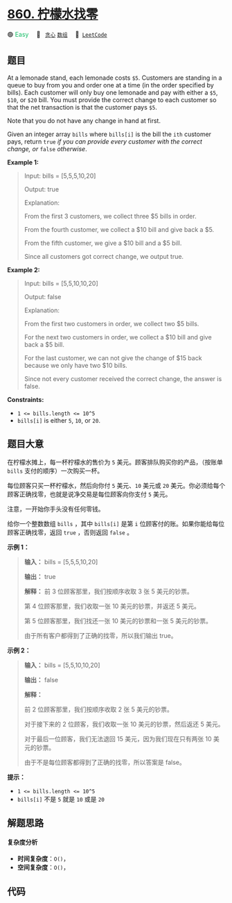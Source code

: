 # [860. 柠檬水找零](https://leetcode.com/problems/lemonade-change)

🟢 <font color=#15bd66>Easy</font>&emsp; 🔖&ensp; [`贪心`](/outline/tag/greedy.md) [`数组`](/outline/tag/array.md)&emsp; 🔗&ensp;[`LeetCode`](https://leetcode.com/problems/lemonade-change)

## 题目

At a lemonade stand, each lemonade costs `$5`. Customers are standing in a
queue to buy from you and order one at a time (in the order specified by
bills). Each customer will only buy one lemonade and pay with either a `$5`,
`$10`, or `$20` bill. You must provide the correct change to each customer so
that the net transaction is that the customer pays `$5`.

Note that you do not have any change in hand at first.

Given an integer array `bills` where `bills[i]` is the bill the `ith` customer
pays, return `true` _if you can provide every customer with the correct
change, or_ `false` _otherwise_.



**Example 1:**

> Input: bills = [5,5,5,10,20]
> 
> Output: true
> 
> Explanation: 
> 
> From the first 3 customers, we collect three $5 bills in order.
> 
> From the fourth customer, we collect a $10 bill and give back a $5.
> 
> From the fifth customer, we give a $10 bill and a $5 bill.
> 
> Since all customers got correct change, we output true.

**Example 2:**

> Input: bills = [5,5,10,10,20]
> 
> Output: false
> 
> Explanation: 
> 
> From the first two customers in order, we collect two $5 bills.
> 
> For the next two customers in order, we collect a $10 bill and give back a $5 bill.
> 
> For the last customer, we can not give the change of $15 back because we only have two $10 bills.
> 
> Since not every customer received the correct change, the answer is false.

**Constraints:**

  * `1 <= bills.length <= 10^5`
  * `bills[i]` is either `5`, `10`, or `20`.


## 题目大意

在柠檬水摊上，每一杯柠檬水的售价为 `5` 美元。顾客排队购买你的产品，（按账单 `bills` 支付的顺序）一次购买一杯。

每位顾客只买一杯柠檬水，然后向你付 `5` 美元、`10` 美元或 `20` 美元。你必须给每个顾客正确找零，也就是说净交易是每位顾客向你支付 `5`
美元。

注意，一开始你手头没有任何零钱。

给你一个整数数组 `bills` ，其中 `bills[i]` 是第 `i` 位顾客付的账。如果你能给每位顾客正确找零，返回 `true` ，否则返回
`false` 。



**示例 1：**

> 
> 
> 
> 
> 
> **输入：** bills = [5,5,5,10,20]
> 
> **输出：** true
> 
> **解释：** 前 3 位顾客那里，我们按顺序收取 3 张 5 美元的钞票。
> 
> 第 4 位顾客那里，我们收取一张 10 美元的钞票，并返还 5 美元。
> 
> 第 5 位顾客那里，我们找还一张 10 美元的钞票和一张 5 美元的钞票。
> 
> 由于所有客户都得到了正确的找零，所以我们输出 true。
> 
> 

**示例 2：**

> 
> 
> 
> 
> 
> **输入：** bills = [5,5,10,10,20]
> 
> **输出：** false
> 
> **解释：**
> 
> 前 2 位顾客那里，我们按顺序收取 2 张 5 美元的钞票。
> 
> 对于接下来的 2 位顾客，我们收取一张 10 美元的钞票，然后返还 5 美元。
> 
> 对于最后一位顾客，我们无法退回 15 美元，因为我们现在只有两张 10 美元的钞票。
> 
> 由于不是每位顾客都得到了正确的找零，所以答案是 false。
> 
> 



**提示：**

  * `1 <= bills.length <= 10^5`
  * `bills[i]` 不是 `5` 就是 `10` 或是 `20` 


## 解题思路

#### 复杂度分析

- **时间复杂度**：`O()`，
- **空间复杂度**：`O()`，

## 代码

```javascript

```